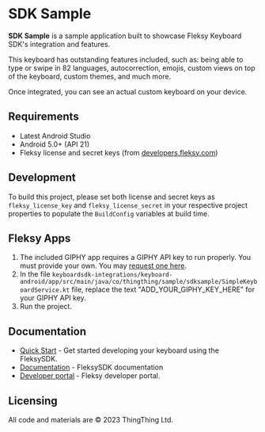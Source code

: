 # SDK Sample

**SDK Sample** is a sample application built to showcase Fleksy Keyboard SDK's integration and features.

This keyboard has outstanding features included, such as: being able to type or swipe in 82 languages,
autocorrection, emojis, custom views on top of the keyboard, custom themes, and much more.

Once integrated, you can see an actual custom keyboard on your device.

## Requirements

- Latest Android Studio
- Android 5.0+ (API 21)
- Fleksy license and secret keys (from [developers.fleksy.com](https://developers.fleksy.com/))

## Development

To build this project, please set both license and secret keys as `fleksy_license_key` and `fleksy_license_secret`
in your respective project properties to populate the `BuildConfig` variables at build time.

## Fleksy Apps
1. The included GIPHY app requires a GIPHY API key to run properly. You must provide your own. You may [request one here](https://support.giphy.com/hc/en-us/articles/360020283431-Request-A-GIPHY-API-Key).
2. In the file `keyboardsdk-integrations/keyboard-android/app/src/main/java/co/thingthing/sample/sdksample/SimpleKeyboardService.kt` file, replace the text "ADD_YOUR_GIPHY_KEY_HERE" for your GIPHY API key.
3. Run the project.

## Documentation

- [Quick Start](https://docs.fleksy.com/quick-start/) - Get started developing your keyboard using the FleksySDK.
- [Documentation](https://docs.fleksy.com/) - FleksySDK documentation
- [Developer portal](https://developers.fleksy.com) - Fleksy developer portal.

## Licensing

All code and materials are © 2023 ThingThing Ltd.
